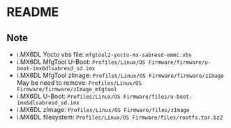 # README

## Note

* i.MX6DL Yocto vbs file: `mfgtool2-yocto-mx-sabresd-emmc.vbs`
* i.MX6DL MfgTool U-Boot: `Profiles/Linux/OS Firmware/firmware/u-boot-imx6dlsabresd_sd.imx`
* i.MX6DL MfgTool zImage: `Profiles/Linux/OS Firmware/firmware/zImage`  
  May be need to remove: `Profiles/Linux/OS Firmware/firmware/zImage_mfgtool`
* i.MX6DL U-Boot: `Profiles/Linux/OS Firmware/files/u-boot-imx6dlsabresd_sd.imx`
* i.MX6DL zImage: `Profiles/Linux/OS Firmware/files/zImage`  
* i.MX6DL filesystem: `Profiles/Linux/OS Firmware/files/rootfs.tar.bz2`  
